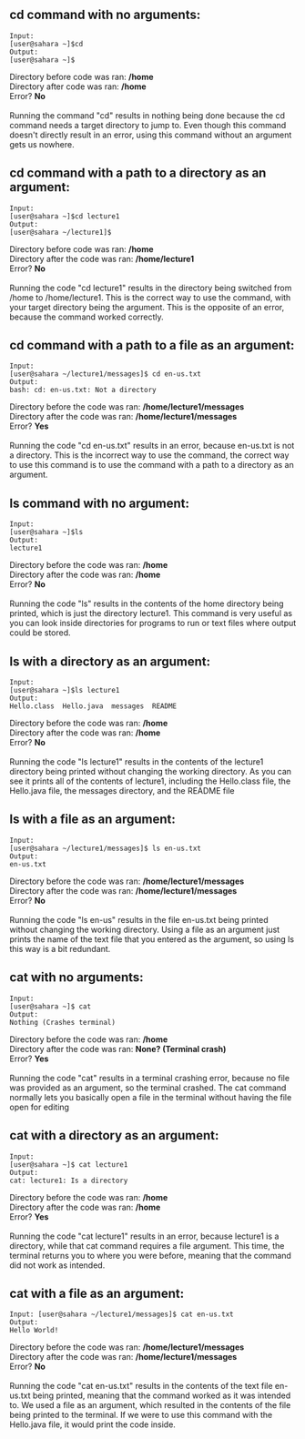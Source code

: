## cd command with no arguments:
```
Input:
[user@sahara ~]$cd
Output:
[user@sahara ~]$
```
Directory before code was ran: **/home** <br>
Directory after code was ran: **/home** <br>
Error? **No** <br>
<br>
Running the command "cd" results in nothing being done because the cd command needs a target directory to jump to. Even though this command doesn't directly result in an error, using this command without an argument gets us nowhere. 

## cd command with a path to a directory as an argument:
```
Input:
[user@sahara ~]$cd lecture1
Output:
[user@sahara ~/lecture1]$
```
Directory before code was ran: **/home** <br>
Directory after the code was ran: **/home/lecture1** <br>
Error? **No** <br>
<br>
Running the code "cd lecture1" results in the directory being switched from /home to /home/lecture1. This is the correct way to use the command, with your target directory being the argument. This is the opposite of an error, because the command worked correctly. 

## cd command with a path to a file as an argument:
```
Input:
[user@sahara ~/lecture1/messages]$ cd en-us.txt
Output:
bash: cd: en-us.txt: Not a directory
```
Directory before the code was ran: **/home/lecture1/messages** <br>
Directory after the code was ran: **/home/lecture1/messages** <br>
Error? **Yes** <br>
<br>
Running the code "cd en-us.txt" results in an error, because en-us.txt is not a directory. This is the incorrect way to use the command, the correct way to use this command is to use the command with a path to a directory as an argument. 

## ls command with no argument:
```
Input:
[user@sahara ~]$ls
Output:
lecture1
```
Directory before the code was ran: **/home** <br>
Directory after the code was ran: **/home** <br>
Error? **No** <br>
<br>
Running the code "ls" results in the contents of the home directory being printed, which is just the directory lecture1. This command is very useful as you can look inside directories for programs to run or text files where output could be stored. 

## ls with a directory as an argument:
```
Input:
[user@sahara ~]$ls lecture1
Output:
Hello.class  Hello.java  messages  README
```
Directory before the code was ran: **/home** <br>
Directory after the code was ran: **/home** <br>
Error? **No** <br>
<br>
Running the code "ls lecture1" results in the contents of the lecture1 directory being printed without changing the working directory. As you can see it prints all of the contents of lecture1, including the Hello.class file, the Hello.java file, the messages directory, and the README file

## ls with a file as an argument: 
```
Input:
[user@sahara ~/lecture1/messages]$ ls en-us.txt
Output:
en-us.txt
```
Directory before the code was ran: **/home/lecture1/messages** <br>
Directory after the code was ran: **/home/lecture1/messages** <br>
Error? **No** <br>
<br>
Running the code "ls en-us" results in the file en-us.txt being printed without changing the working directory. Using a file as an argument just prints the name of the text file that you entered as the argument, so using ls this way is a bit redundant. 

## cat with no arguments:
```
Input:
[user@sahara ~]$ cat
Output:
Nothing (Crashes terminal)
```
Directory before the code was ran: **/home** <br>
Directory after the code was ran: **None? (Terminal crash)** <br>
Error? **Yes** <br>
<br>
Running the code "cat" results in a terminal crashing error, because no file was provided as an argument, so the terminal crashed. The cat command normally lets you basically open a file in the terminal without having the file open for editing 

## cat with a directory as an argument: 
```
Input:
[user@sahara ~]$ cat lecture1
Output:
cat: lecture1: Is a directory
```
Directory before the code was ran: **/home** <br>
Directory after the code was ran: **/home** <br>
Error? **Yes** <br>
<br>
Running the code "cat lecture1" results in an error, because lecture1 is a directory, while that cat command requires a file argument. This time, the terminal returns you to where you were before, meaning that the command did not work as intended.

## cat with a file as an argument: 
```
Input: [user@sahara ~/lecture1/messages]$ cat en-us.txt
Output:
Hello World!
```
Directory before the code was ran: **/home/lecture1/messages** <br>
Directory after the code was ran: **/home/lecture1/messages** <br>
Error? **No** <br>
<br>
Running the code "cat en-us.txt" results in the contents of the text file en-us.txt being printed, meaning that the command worked as it was intended to. We used a file as an argument, which resulted in the contents of the file being printed to the terminal. If we were to use this command with the Hello.java file, it would print the code inside. 
